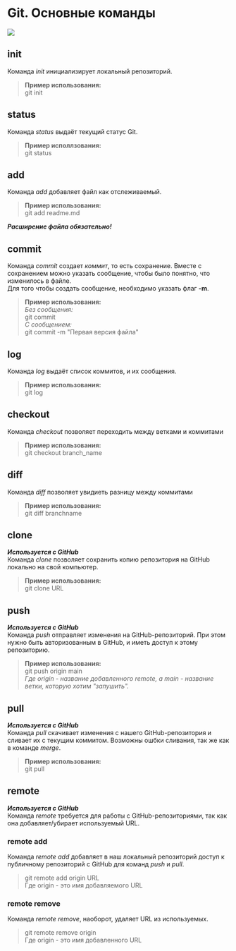 # Git. Основные команды
![](https://git-scm.com/images/logos/2color-lightbg@2x.png)
## init
Команда *init* инициализирует локальный репозиторий.  
>**Пример использования:**  
git init
## status
Команда *status* выдаёт текущий статус Git.
> **Пример исполлзования:**  
git status
## add
Команда *add* добавляет файл как отслеживаемый.
>**Пример использования:**  
git add readme.md
>
***Расширение файла обязательно!***
## commit
Команда *commit* создает *коммит*, то есть сохранение. Вместе с сохранением можно указать сообщение, чтобы было понятно, что изменилось в файле.  
Для того чтобы создать сообщение, необходимо указать флаг **-m**.
>**Пример использования:**  
*Без сообщения:*  
git commit  
*С сообщением:*  
git commit -m "Первая версия файла"
## log
Команда *log* выдаёт список коммитов, и их сообщения.
>**Пример использования:**  
git log
## checkout
Команда *checkout* позволяет переходить между ветками и коммитами
>**Пример использования:**  
git checkout branch_name
## diff
Команда *diff* позволяет увидиеть разницу между коммитами
>**Пример использования:**  
git diff branchname
## clone
***Используется с GitHub***  
Команда *clone* позволяет сохранить копию репозитория на GitHub локально на свой компьютер.
>**Пример использования:**  
git clone URL
## push
***Используется с GitHub***  
Команда *push* отправляет изменения на GitHub-репозиторий. При этом нужно быть авторизованным в GitHub, и иметь доступ к этому репозиторию.
>**Пример использования:**  
git push origin main  
*Где origin - название добавленного remote, а main - название ветки, которую хотим "запушить".*
## pull
***Используется с GitHub***  
Команда *pull* скачивает изменения с нашего GitHub-репозитория и сливает их с текущим коммитом. Возможны ошбки сливания, так же как в команде *merge*.
>**Пример использования:**  
git pull
## remote
***Используется с GitHub***  
Команда *remote* требуется для работы с GitHub-репозиториями, так как она добавляет/убирает используемый URL.
### remote add
Команда *remote add* добавляет в наш локальный репозиторий доступ к публичному репозиторий с GitHub для команд *push* и *pull*.
> git remote add origin URL  
Где origin - это имя добавляемого URL
### remote remove
Команда *remote remove*, наоборот, удаляет URL из используемых.
> git remote remove origin  
Где origin - это имя добавленного URL